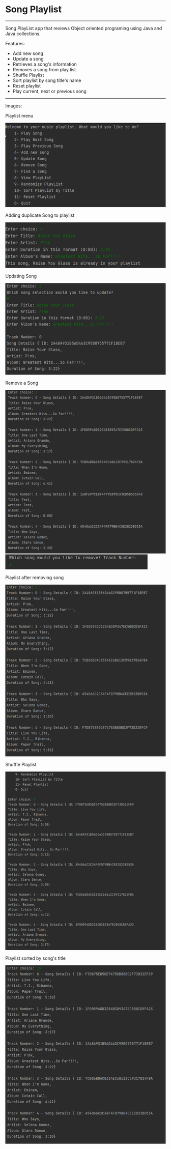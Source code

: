 # Song Playlist
____________________
Song PlayList app that reviews Object oriented programing using Java and Java collections.

Features:  
* Add new song
* Update a song
* Retrieves a song's information 
* Removes a song from play list
* Shuffle Playlist  
* Sort playlist by song title's name
* Reset playlist
* Play current, next or previous song
____________________________________________________________
Images: 

Playlist menu

![img_3.png](./src/images/menu.png)

Adding duplicate Song to playlist

![img_1.png](./src/images/addingDuplicateSong.png)

Updating Song 

![img_5.png](./src/images/updatingSong.png)

Remove a Song 

![img_6.png](./src/images/viewPlaylist.png)
![img_7.png](./src/images/songRemoval.png)

Playlist after removing song

![img_8.png](./src/images/playListAfterSongRemoval.png)


Shuffle Playlist 

![img_9.png](./src/images/ShufflePlaylist.png)

Playlist sorted by song's title

![img_10.png](./src/images/SortedPlaylist.png)
